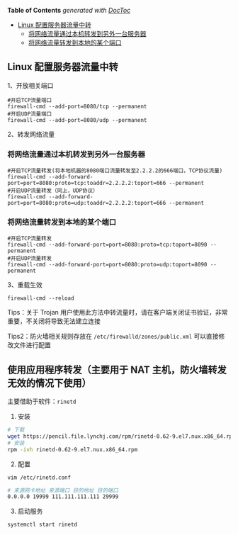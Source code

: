 <!-- START doctoc generated TOC please keep comment here to allow auto update -->
<!-- DON'T EDIT THIS SECTION, INSTEAD RE-RUN doctoc TO UPDATE -->

**Table of Contents** _generated with [DocToc](https://github.com/thlorenz/doctoc)_

- [Linux 配置服务器流量中转](#linux-%E9%85%8D%E7%BD%AE%E6%9C%8D%E5%8A%A1%E5%99%A8%E6%B5%81%E9%87%8F%E4%B8%AD%E8%BD%AC)
  - [将网络流量通过本机转发到另外一台服务器](#%E5%B0%86%E7%BD%91%E7%BB%9C%E6%B5%81%E9%87%8F%E9%80%9A%E8%BF%87%E6%9C%AC%E6%9C%BA%E8%BD%AC%E5%8F%91%E5%88%B0%E5%8F%A6%E5%A4%96%E4%B8%80%E5%8F%B0%E6%9C%8D%E5%8A%A1%E5%99%A8)
  - [将网络流量转发到本地的某个端口](#%E5%B0%86%E7%BD%91%E7%BB%9C%E6%B5%81%E9%87%8F%E8%BD%AC%E5%8F%91%E5%88%B0%E6%9C%AC%E5%9C%B0%E7%9A%84%E6%9F%90%E4%B8%AA%E7%AB%AF%E5%8F%A3)

<!-- END doctoc generated TOC please keep comment here to allow auto update -->

## Linux 配置服务器流量中转

1、开放相关端口

    #开启TCP流量端口
    firewall-cmd --add-port=8080/tcp --permanent
    #开启UDP流量端口
    firewall-cmd --add-port=8080/udp --permanent

2、转发网络流量

### 将网络流量通过本机转发到另外一台服务器

    #开启TCP流量转发(将本地机器的8080端口流量转发至2.2.2.2的666端口，TCP协议流量)
    firewall-cmd --add-forward-port=port=8080:proto=tcp:toaddr=2.2.2.2:toport=666 --permanent
    #开启UDP流量转发（同上，UDP协议）
    firewall-cmd --add-forward-port=port=8080:proto=udp:toaddr=2.2.2.2:toport=666 --permanent

### 将网络流量转发到本地的某个端口

    #开启TCP流量转发
    firewall-cmd --add-forward-port=port=8080:proto=tcp:toport=8090 --permanent
    #开启UDP流量转发
    firewall-cmd --add-forward-port=port=8080:proto=udp:toport=8090 --permanent

3、重载生效

    firewall-cmd --reload

Tips：关于 Trojan 用户使用此方法中转流量时，请在客户端关闭证书验证，非常重要，不关闭将导致无法建立连接

Tips2：防火墙相关规则存放在 `/etc/firewalld/zones/public.xml` 可以直接修改文件进行配置

## 使用应用程序转发（主要用于 NAT 主机，防火墙转发无效的情况下使用）

主要借助于软件：`rinetd`

1. 安装

```bash
# 下载
wget https://pencil.file.lynchj.com/rpm/rinetd-0.62-9.el7.nux.x86_64.rpm
# 安装
rpm -ivh rinetd-0.62-9.el7.nux.x86_64.rpm
```

2. 配置

```bash
vim /etc/rinetd.conf

# 来源网卡地址 来源端口 目的地址 目的端口
0.0.0.0 19999 111.111.111.111 29999
```

3. 启动服务

```bash
systemctl start rinetd
```
